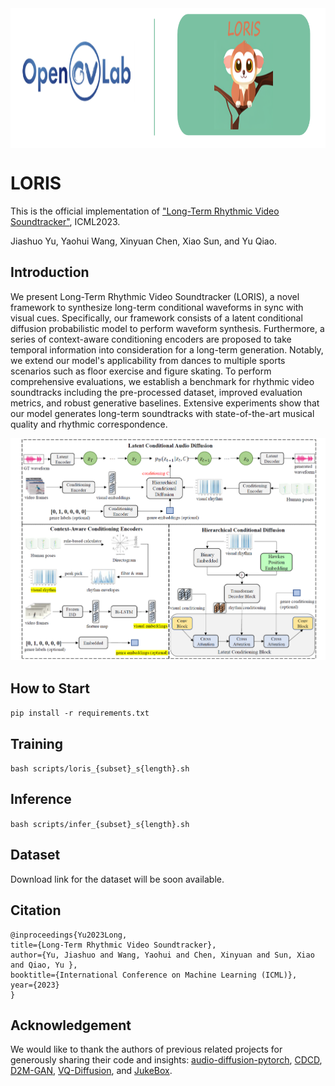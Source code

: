 <img src="https://raw.githubusercontent.com/OpenGVLab/LORIS/main/imgs/logo.png" align="center" width="896" height="224"> 

# LORIS

This is the official implementation of ["Long-Term Rhythmic Video Soundtracker"](https://arxiv.org/abs/2305.01319), ICML2023. 

Jiashuo Yu, Yaohui Wang, Xinyuan Chen, Xiao Sun, and Yu Qiao.  

## Introduction  

We present Long-Term Rhythmic Video Soundtracker (LORIS), a novel framework to synthesize long-term conditional waveforms in sync with visual cues. Specifically, our framework consists of a latent conditional diffusion probabilistic model to perform waveform synthesis. Furthermore, a series of context-aware conditioning encoders are proposed to take temporal information into consideration for a long-term generation. Notably, we extend our model's applicability from dances to multiple sports scenarios such as floor exercise and figure skating. To perform comprehensive evaluations, we establish a benchmark for rhythmic video soundtracks including the pre-processed dataset, improved evaluation metrics, and robust generative baselines. Extensive experiments show that our model generates long-term soundtracks with state-of-the-art musical quality and rhythmic correspondence.  

![intro](/imgs/pipeline.png)  

## How to Start  

`pip install -r requirements.txt`

## Training  

`bash scripts/loris_{subset}_s{length}.sh`  

## Inference  

`bash scripts/infer_{subset}_s{length}.sh`  

## Dataset  

Download link for the dataset will be soon available.  

## Citation  

    @inproceedings{Yu2023Long,
    title={Long-Term Rhythmic Video Soundtracker},
    author={Yu, Jiashuo and Wang, Yaohui and Chen, Xinyuan and Sun, Xiao and Qiao, Yu },
    booktitle={International Conference on Machine Learning (ICML)},
    year={2023}
    }

## Acknowledgement  

We would like to thank the authors of previous related projects for generously sharing their code and insights: [audio-diffusion-pytorch](https://github.com/archinetai/audio-diffusion-pytorch), [CDCD](https://github.com/L-YeZhu/CDCD), [D2M-GAN](https://github.com/L-YeZhu/D2M-GAN), [VQ-Diffusion](https://github.com/microsoft/VQ-Diffusion), and [JukeBox](https://github.com/openai/jukebox).
